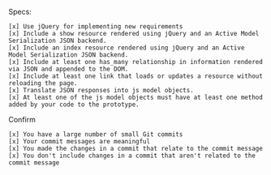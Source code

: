 Specs:

    [x] Use jQuery for implementing new requirements
    [x] Include a show resource rendered using jQuery and an Active Model Serialization JSON backend.
    [x] Include an index resource rendered using jQuery and an Active Model Serialization JSON backend.
    [x] Include at least one has_many relationship in information rendered via JSON and appended to the DOM.
    [x] Include at least one link that loads or updates a resource without reloading the page.
    [x] Translate JSON responses into js model objects.
    [x] At least one of the js model objects must have at least one method added by your code to the prototype.

Confirm

    [x] You have a large number of small Git commits
    [x] Your commit messages are meaningful
    [x] You made the changes in a commit that relate to the commit message
    [x] You don't include changes in a commit that aren't related to the commit message
